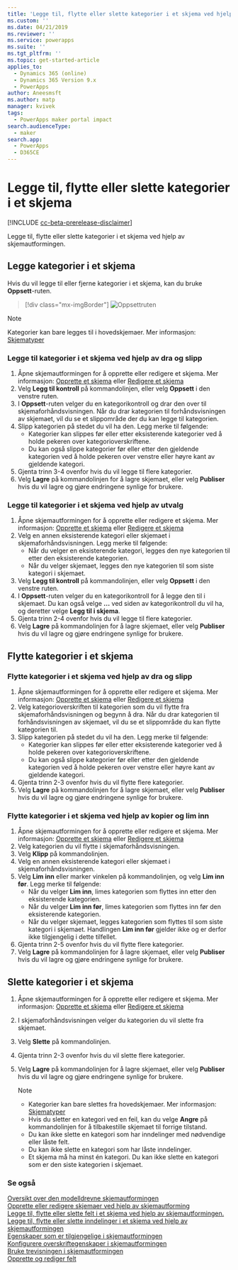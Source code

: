 ```yaml
---
title: 'Legge til, flytte eller slette kategorier i et skjema ved hjelp av skjemautformingen | MicrosoftDocs'
ms.custom: ''
ms.date: 04/21/2019
ms.reviewer: ''
ms.service: powerapps
ms.suite: ''
ms.tgt_pltfrm: ''
ms.topic: get-started-article
applies_to:
  - Dynamics 365 (online)
  - Dynamics 365 Version 9.x
  - PowerApps
author: Aneesmsft
ms.author: matp
manager: kvivek
tags:
  - PowerApps maker portal impact
search.audienceType:
  - maker
search.app:
  - PowerApps
  - D365CE
---
```


# <a name="add-move-or-delete-tabs-on-a-form"></a>Legge til, flytte eller slette kategorier i et skjema  
[!INCLUDE [cc-beta-prerelease-disclaimer](../../includes/cc-beta-prerelease-disclaimer.md)]

Legge til, flytte eller slette kategorier i et skjema ved hjelp av skjemautformingen.

## <a name="add-tabs-to-a-form"></a>Legge kategorier i et skjema
Hvis du vil legge til eller fjerne kategorier i et skjema, kan du bruke **Oppsett**-ruten.  

> [!div class="mx-imgBorder"] 
> ![](media/layouts-pane.png "Oppsettruten")
   
  > [!NOTE]
  >  Kategorier kan bare legges til i hovedskjemaer. Mer informasjon: [Skjematyper](types-forms.md)

### <a name="add-tabs-to-a-form-using-drag-and-drop"></a>Legge til kategorier i et skjema ved hjelp av dra og slipp

1. Åpne skjemautformingen for å opprette eller redigere et skjema. Mer informasjon: [Opprette et skjema](create-and-edit-forms.md#create-a-form) eller [Redigere et skjema](create-and-edit-forms.md#edit-a-form)
2. Velg **Legg til kontroll** på kommandolinjen, eller velg **Oppsett** i den venstre ruten. 
3. I **Oppsett**-ruten velger du en kategorikontroll og drar den over til skjemaforhåndsvisningen. Når du drar kategorien til forhåndsvisningen av skjemaet, vil du se et slippområde der du kan legge til kategorien. 
4. Slipp kategorien på stedet du vil ha den. Legg merke til følgende: 
    - Kategorier kan slippes før eller etter eksisterende kategorier ved å holde pekeren over kategorioverskriftene.
    - Du kan også slippe kategorier før eller etter den gjeldende kategorien ved å holde pekeren over venstre eller høyre kant av gjeldende kategori.
5. Gjenta trinn 3-4 ovenfor hvis du vil legge til flere kategorier.
6. Velg **Lagre** på kommandolinjen for å lagre skjemaet, eller velg **Publiser** hvis du vil lagre og gjøre endringene synlige for brukere. 

### <a name="add-tabs-to-a-form-using-selection"></a>Legge til kategorier i et skjema ved hjelp av utvalg 

1. Åpne skjemautformingen for å opprette eller redigere et skjema. Mer informasjon: [Opprette et skjema](create-and-edit-forms.md#create-a-form) eller [Redigere et skjema](create-and-edit-forms.md#edit-a-form)
2. Velg en annen eksisterende kategori eller skjemaet i skjemaforhåndsvisningen. Legg merke til følgende:
    - Når du velger en eksisterende kategori, legges den nye kategorien til etter den eksisterende kategorien. 
    - Når du velger skjemaet, legges den nye kategorien til som siste kategori i skjemaet. 
3. Velg **Legg til kontroll** på kommandolinjen, eller velg **Oppsett** i den venstre ruten.  
4. I **Oppsett**-ruten velger du en kategorikontroll for å legge den til i skjemaet. Du kan også velge **...** ved siden av kategorikontroll du vil ha, og deretter velge **Legg til i skjema**. 
5. Gjenta trinn 2-4 ovenfor hvis du vil legge til flere kategorier.
6. Velg **Lagre** på kommandolinjen for å lagre skjemaet, eller velg **Publiser** hvis du vil lagre og gjøre endringene synlige for brukere. 

## <a name="move-tabs-on-a-form"></a>Flytte kategorier i et skjema

### <a name="move-tabs-on-a-form-using-drag-and-drop"></a>Flytte kategorier i et skjema ved hjelp av dra og slipp

1. Åpne skjemautformingen for å opprette eller redigere et skjema. Mer informasjon: [Opprette et skjema](create-and-edit-forms.md#create-a-form) eller [Redigere et skjema](create-and-edit-forms.md#edit-a-form)
2. Velg kategorioverskriften til kategorien som du vil flytte fra skjemaforhåndsvisningen og begynn å dra. Når du drar kategorien til forhåndsvisningen av skjemaet, vil du se et slippområde du kan flytte kategorien til.  
3. Slipp kategorien på stedet du vil ha den. Legg merke til følgende:
    - Kategorier kan slippes før eller etter eksisterende kategorier ved å holde pekeren over kategorioverskriftene.
    - Du kan også slippe kategorier før eller etter den gjeldende kategorien ved å holde pekeren over venstre eller høyre kant av gjeldende kategori.
4. Gjenta trinn 2-3 ovenfor hvis du vil flytte flere kategorier.
5. Velg **Lagre** på kommandolinjen for å lagre skjemaet, eller velg **Publiser** hvis du vil lagre og gjøre endringene synlige for brukere. 

### <a name="move-tabs-on-a-form-using-cut-and-paste"></a>Flytte kategorier i et skjema ved hjelp av kopier og lim inn

1. Åpne skjemautformingen for å opprette eller redigere et skjema. Mer informasjon: [Opprette et skjema](create-and-edit-forms.md#create-a-form) eller [Redigere et skjema](create-and-edit-forms.md#edit-a-form)
2. Velg kategorien du vil flytte i skjemaforhåndsvisningen.
3. Velg **Klipp** på kommandolinjen.
4. Velg en annen eksisterende kategori eller skjemaet i skjemaforhåndsvisningen.
5. Velg **Lim inn** eller marker vinkelen på kommandolinjen, og velg **Lim inn før**. Legg merke til følgende: 
    - Når du velger **Lim inn**, limes kategorien som flyttes inn etter den eksisterende kategorien. 
    - Når du velger **Lim inn før**, limes kategorien som flyttes inn før den eksisterende kategorien.
    - Når du velger skjemaet, legges kategorien som flyttes til som siste kategori i skjemaet. Handlingen **Lim inn før** gjelder ikke og er derfor ikke tilgjengelig i dette tilfellet.
6. Gjenta trinn 2-5 ovenfor hvis du vil flytte flere kategorier.
7. Velg **Lagre** på kommandolinjen for å lagre skjemaet, eller velg **Publiser** hvis du vil lagre og gjøre endringene synlige for brukere. 

## <a name="delete-tabs-on-a-form"></a>Slette kategorier i et skjema
1. Åpne skjemautformingen for å opprette eller redigere et skjema. Mer informasjon: [Opprette et skjema](create-and-edit-forms.md#create-a-form) eller [Redigere et skjema](create-and-edit-forms.md#edit-a-form)
2. I skjemaforhåndsvisningen velger du kategorien du vil slette fra skjemaet. 
3. Velg **Slette** på kommandolinjen.
4. Gjenta trinn 2-3 ovenfor hvis du vil slette flere kategorier.
4. Velg **Lagre** på kommandolinjen for å lagre skjemaet, eller velg **Publiser** hvis du vil lagre og gjøre endringene synlige for brukere. 

    > [!NOTE]
    >   - Kategorier kan bare slettes fra hovedskjemaer. Mer informasjon: [Skjematyper](types-forms.md)
    >   - Hvis du sletter en kategori ved en feil, kan du velge **Angre** på kommandolinjen for å tilbakestille skjemaet til forrige tilstand. 
    >   - Du kan ikke slette en kategori som har inndelinger med nødvendige eller låste felt. 
    >   - Du kan ikke slette en kategori som har låste inndelinger. 
    >   - Et skjema må ha minst én kategori. Du kan ikke slette en kategori som er den siste kategorien i skjemaet. 

### <a name="see-also"></a>Se også
[Oversikt over den modelldrevne skjemautformingen](form-designer-overview.md)  
[Opprette eller redigere skjemaer ved hjelp av skjemautforming](create-and-edit-forms.md)  
[Legge til, flytte eller slette felt i et skjema ved hjelp av skjemautformingen.](add-move-or-delete-fields-on-form.md)  
[Legge til, flytte eller slette inndelinger i et skjema ved hjelp av skjemautformingen](add-move-or-delete-sections-on-form.md)  
[Egenskaper som er tilgjengelige i skjemautformingen](form-designer-properties.md)  
[Konfigurere overskriftegenskaper i skjemautformingen](form-designer-header-properties.md)  
[Bruke trevisningen i skjemautformingen](using-tree-view-on-form.md)  
[Opprette og rediger felt](../common-data-service/create-edit-field-portal.md)
